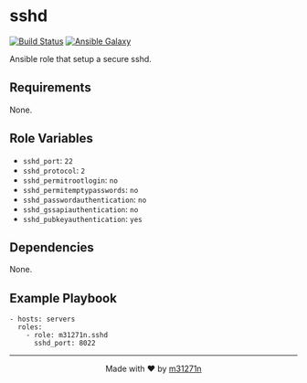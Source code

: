 # sshd

[![Build Status](https://travis-ci.org/m31271n/ansible-role-sshd.svg?branch=master)](https://travis-ci.org/m31271n/ansible-role-sshd)
[![Ansible Galaxy](https://img.shields.io/badge/galaxy-m31271n.sshd-blue.svg)](https://galaxy.ansible.com/m31271n/sshd)

Ansible role that setup a secure sshd.

## Requirements

None.

## Role Variables

+ `sshd_port`: `22`
+ `sshd_protocol`: `2`
+ `sshd_permitrootlogin`: `no`
+ `sshd_permitemptypasswords`: `no`
+ `sshd_passwordauthentication`: `no`
+ `sshd_gssapiauthentication`: `no`
+ `sshd_pubkeyauthentication`: `yes`

## Dependencies

None.

## Example Playbook

```
- hosts: servers
  roles:
    - role: m31271n.sshd
      sshd_port: 8022
```

* * *

<p align="center">Made with ❤ by <a href="http://index.m31271n.com">m31271n</a></p>
